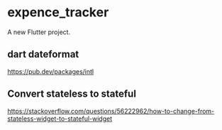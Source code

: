 # expence_tracker

A new Flutter project.

## dart dateformat

https://pub.dev/packages/intl

## Convert stateless to stateful

https://stackoverflow.com/questions/56222962/how-to-change-from-stateless-widget-to-stateful-widget
